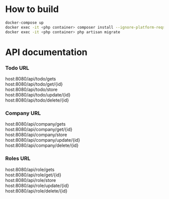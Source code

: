 # How to build
```sh
docker-compose up
docker exec -it <php container> composer install --ignore-platform-reqs
docker exec -it <php container> php artisan migrate
```

# API documentation
### Todo URL
host:8080/api/todo/gets<br>
host:8080/api/todo/get/{id}<br>
host:8080/api/todo/store<br>
host:8080/api/todo/update/{id}<br>
host:8080/api/todo/delete/{id}

### Company URL
host:8080/api/company/gets<br>
host:8080/api/company/get/{id}<br>
host:8080/api/company/store<br>
host:8080/api/company/update/{id}<br>
host:8080/api/company/delete/{id}

### Roles URL
host:8080/api/role/gets<br>
host:8080/api/role/get/{id}<br>
host:8080/api/role/store<br>
host:8080/api/role/update/{id}<br>
host:8080/api/role/delete/{id}